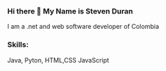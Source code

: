 ### Hi there 👋  My Name is Steven  Duran
I am a .net and web software developer of Colombia

### Skills:
Java,
Pyton,
HTML,CSS
JavaScript


<!--
**BRAST89/BRAST89** is a ✨ _special_ ✨ repository because its `README.md` (this file) appears on your GitHub profile.

-->
